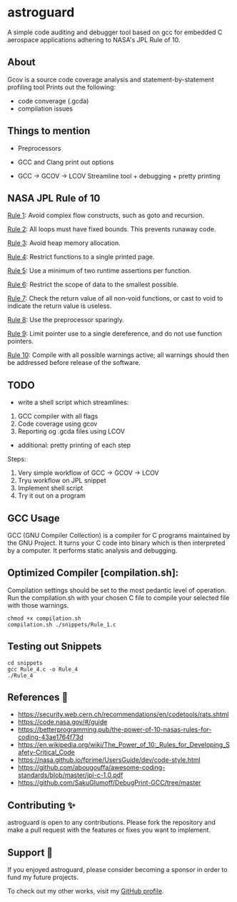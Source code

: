 # astroguard
A simple code auditing and debugger tool based on gcc for embedded C aerospace applications adhering to NASA's JPL Rule of 10.

## About

Gcov is a source code coverage analysis and statement-by-statement profiling tool
Prints out the following:
- code converage (.gcda)
- compilation issues 

## Things to mention
- Preprocessors

- GCC and Clang print out options
- GCC -> GCOV -> LCOV
Streamline tool + debugging + pretty printing


## NASA JPL Rule of 10

[Rule 1](): Avoid complex flow constructs, such as goto and recursion.

[Rule 2](): All loops must have fixed bounds. This prevents runaway code.

[Rule 3](): Avoid heap memory allocation.

[Rule 4](): Restrict functions to a single printed page.

[Rule 5](): Use a minimum of two runtime assertions per function.

[Rule 6](): Restrict the scope of data to the smallest possible.

[Rule 7](): Check the return value of all non-void functions, or cast to void to indicate the return value is useless.

[Rule 8](): Use the preprocessor sparingly.

[Rule 9](): Limit pointer use to a single dereference, and do not use function pointers.

[Rule 10](): Compile with all possible warnings active; all warnings should then be addressed before release of the software.

## TODO
- write a shell script which streamlines:
1. GCC compiler with all flags
2. Code coverage using gcov
3. Reporting og .gcda files using LCOV 

- additional:
pretty printing of each step

Steps:
1. Very simple workflow of GCC -> GCOV -> LCOV
2. Tryu workflow on JPL snippet
2. Implement shell script
3. Try it out on a program

## GCC Usage
GCC (GNU Compiler Collection) is a compiler for C programs maintained by the GNU Project. It turns your C code into binary which is then interpreted by a computer. It performs static analysis and debugging. 

## Optimized Compiler [compilation.sh]:
Compilation settings should be set to the most pedantic level of operation.
Run the compilation.sh with your chosen C file to compile your selected file with those warnings.

```
chmod +x compilation.sh
compilation.sh ./snippets/Rule_1.c
```

## Testing out Snippets
```
cd snippets
gcc Rule_4.c -o Rule_4
./Rule_4
```

## References 🔬
- https://security.web.cern.ch/recommendations/en/codetools/rats.shtml
- https://code.nasa.gov/#/guide
- https://betterprogramming.pub/the-power-of-10-nasas-rules-for-coding-43ae1764f73d
- https://en.wikipedia.org/wiki/The_Power_of_10:_Rules_for_Developing_Safety-Critical_Code
- https://nasa.github.io/fprime/UsersGuide/dev/code-style.html
- https://github.com/abougouffa/awesome-coding-standards/blob/master/jpl-c-1.0.pdf
- https://github.com/SakuGlumoff/DebugPrint-GCC/tree/master

## Contributing ✨
astroguard is open to any contributions. Please fork the repository and make a pull request with the features or fixes you want to implement.

## Support 💜
If you enjoyed astroguard, please consider becoming a sponsor in order to fund my future projects.

To check out my other works, visit my [GitHub profile](github.com/ANG13T).